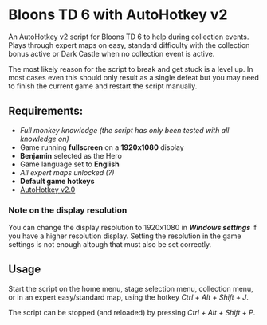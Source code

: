 # Bloons TD 6 with AutoHotkey v2  

An AutoHotkey v2 script for Bloons TD 6 to help during collection events. Plays through expert maps
on easy, standard difficulty with the collection bonus active or Dark Castle when no collection
event is active.  

The most likely reason for the script to break and get stuck is a level up. In most cases even this
should only result as a single defeat but you may need to finish the current game and restart the
script manually.

## Requirements:
- _Full monkey knowledge (the script has only been tested with all knowledge on)_  
- Game running **fullscreen** on a **1920x1080** display  
- **Benjamin** selected as the Hero  
- Game language set to **English**  
- _All expert maps unlocked (?)_  
- **Default game hotkeys**  
- [AutoHotkey v2.0](https://www.autohotkey.com/)

### Note on the display resolution
You can change the display resolution to 1920x1080 in **_Windows settings_** if
you have a higher resolution display. Setting the resolution in the game
settings is not enough altough that must also be set correctly.

## Usage
Start the script on the home menu, stage selection menu, collection menu, or in an expert
easy/standard map, using the hotkey _Ctrl + Alt + Shift + J_.  

The script can be stopped (and reloaded) by pressing _Ctrl + Alt + Shift + P_.  
